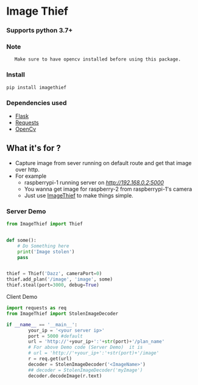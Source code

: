 # Image Thief 

### Supports python 3.7+

### Note
       Make sure to have opencv installed before using this package.
### Install
    pip install imagethief

### Dependencies used 
- [Flask](https://github.com/pallets/flask)
- [Requests](https://github.com/psf/requests)
- [OpenCv](https://pypi.org/project/opencv-python/)
## What it's for ?
- Capture image from sever running on default route and get that image over http.
- For example 
    - raspberrypi-1 running server on *http://192.168.0.2:5000*
    - You wanna get image for raspberry-2 from raspberrypi-1's camera
    - Just use [ImageThief](https://pypi.org/project/ImageThief/) to make things simple.
    
### Server Demo
```python
from ImageThief import Thief


def some():
    # Do Something here
    print('Image stolen')
    pass


thief = Thief('Dazz', cameraPort=0)
thief.add_plan('/image', 'image', some)
thief.steal(port=3000, debug=True)

```

Client Demo
```python
import requests as req
from ImageThief import StolenImageDecoder

if __name__ == '__main__':
        your_ip = '<your server ip>'
        port = 5000 #default
        url = 'http://'+your_ip+':'+str(port)+'/plan_name'
        # For above Demo code (Server Demo)  it is
        # url = 'http://'+your_ip+':'+str(port)+'/image'
        r = req.get(url)
        decoder = StolenImageDecoder('<ImageName>')
        ## decoder = StolenImageDecoder('myImage')
        decoder.decodeImage(r.text)
```

